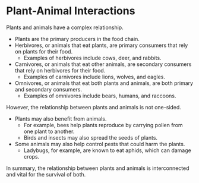 # Plant-Animal Interactions

Plants and animals have a complex relationship. 

* Plants are the primary producers in the food chain. 
* Herbivores, or animals that eat plants, are primary consumers that rely on plants for their food. 
  * Examples of herbivores include cows, deer, and rabbits. 
* Carnivores, or animals that eat other animals, are secondary consumers that rely on herbivores for their food. 
  * Examples of carnivores include lions, wolves, and eagles. 
* Omnivores, or animals that eat both plants and animals, are both primary and secondary consumers. 
  * Examples of omnivores include bears, humans, and raccoons. 

However, the relationship between plants and animals is not one-sided. 

* Plants may also benefit from animals. 
  * For example, bees help plants reproduce by carrying pollen from one plant to another. 
  * Birds and insects may also spread the seeds of plants. 
* Some animals may also help control pests that could harm the plants. 
  * Ladybugs, for example, are known to eat aphids, which can damage crops. 

In summary, the relationship between plants and animals is interconnected and vital for the survival of both.
